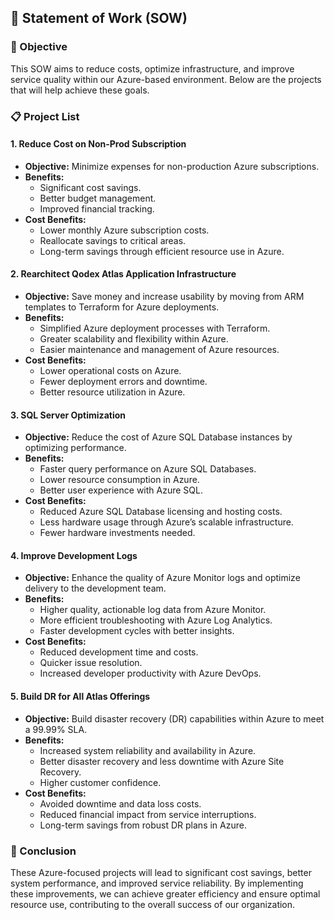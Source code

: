 ## 📄 Statement of Work (SOW)

### 🎯 Objective
This SOW aims to reduce costs, optimize infrastructure, and improve service quality within our Azure-based environment. Below are the projects that will help achieve these goals.

### 📋 Project List

#### 1. Reduce Cost on Non-Prod Subscription
- **Objective:** Minimize expenses for non-production Azure subscriptions.
- **Benefits:**
  - Significant cost savings.
  - Better budget management.
  - Improved financial tracking.
- **Cost Benefits:**
  - Lower monthly Azure subscription costs.
  - Reallocate savings to critical areas.
  - Long-term savings through efficient resource use in Azure.

#### 2. Rearchitect Qodex Atlas Application Infrastructure
- **Objective:** Save money and increase usability by moving from ARM templates to Terraform for Azure deployments.
- **Benefits:**
  - Simplified Azure deployment processes with Terraform.
  - Greater scalability and flexibility within Azure.
  - Easier maintenance and management of Azure resources.
- **Cost Benefits:**
  - Lower operational costs on Azure.
  - Fewer deployment errors and downtime.
  - Better resource utilization in Azure.

#### 3. SQL Server Optimization
- **Objective:** Reduce the cost of Azure SQL Database instances by optimizing performance.
- **Benefits:**
  - Faster query performance on Azure SQL Databases.
  - Lower resource consumption in Azure.
  - Better user experience with Azure SQL.
- **Cost Benefits:**
  - Reduced Azure SQL Database licensing and hosting costs.
  - Less hardware usage through Azure’s scalable infrastructure.
  - Fewer hardware investments needed.

#### 4. Improve Development Logs
- **Objective:** Enhance the quality of Azure Monitor logs and optimize delivery to the development team.
- **Benefits:**
  - Higher quality, actionable log data from Azure Monitor.
  - More efficient troubleshooting with Azure Log Analytics.
  - Faster development cycles with better insights.
- **Cost Benefits:**
  - Reduced development time and costs.
  - Quicker issue resolution.
  - Increased developer productivity with Azure DevOps.

#### 5. Build DR for All Atlas Offerings
- **Objective:** Build disaster recovery (DR) capabilities within Azure to meet a 99.99% SLA.
- **Benefits:**
  - Increased system reliability and availability in Azure.
  - Better disaster recovery and less downtime with Azure Site Recovery.
  - Higher customer confidence.
- **Cost Benefits:**
  - Avoided downtime and data loss costs.
  - Reduced financial impact from service interruptions.
  - Long-term savings from robust DR plans in Azure.

### 🏁 Conclusion
These Azure-focused projects will lead to significant cost savings, better system performance, and improved service reliability. By implementing these improvements, we can achieve greater efficiency and ensure optimal resource use, contributing to the overall success of our organization.
